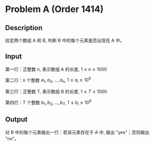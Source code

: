 # Problem A (Order 1414)

## Description

给定两个数组 A 和 B, 判断 B 中的每个元素是否出现在 A 中。

## Input

第一行：正整数 n, 表示数组 A 的长度, $1 \leq n \leq 1000$

第二行：n 个整数 $a_1, a_2, ..., a_n$, $1 \leq  a_i \leq  10^9$

第三行：正整数 T, 表示数组 B 的长度, $1 \leq T \leq 1000$

第四行：T 个整数 $b_1, b_2, ..., b_T$, $1 \leq  b_i \leq  10^9$

## Output

对 B 中的每个元素输出一行：若该元素存在于 A 中, 输出 "yes"；否则输出 "no"。
